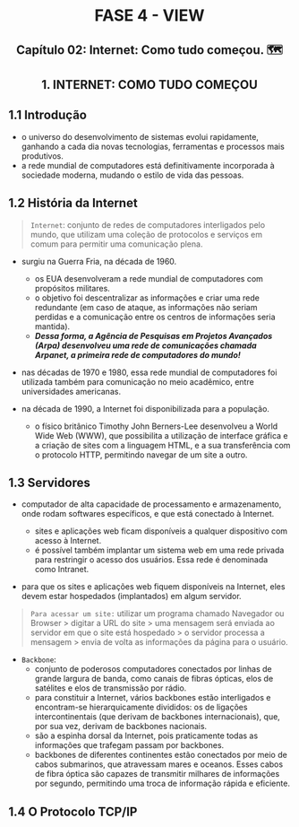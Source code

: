 <div id="fase03" align="center">
<h1>FASE 4 - VIEW</h1>
<h2>Capítulo 02: Internet: Como tudo começou. 🗺️</h2>
</div>

<div align="center">
<h2>1. INTERNET: COMO TUDO COMEÇOU</h2>
</div>

## 1.1 Introdução

- o universo do desenvolvimento de sistemas evolui rapidamente, ganhando a cada dia novas tecnologias, ferramentas e processos mais produtivos.
- a rede mundial de computadores está definitivamente incorporada à sociedade moderna, mudando o estilo de vida das pessoas.

## 1.2 História da Internet

> `Internet`: conjunto de redes de computadores interligados pelo mundo, que utilizam uma coleção de protocolos e serviços em comum para permitir uma comunicação plena.

- surgiu na Guerra Fria, na década de 1960.
  - os EUA desenvolveram a rede mundial de computadores com propósitos militares.
  - o objetivo foi descentralizar as informações e criar uma rede redundante (em caso de ataque, as informações não seriam perdidas e a comunicação entre os centros de informações seria mantida).
  - ***Dessa forma, a Agência de Pesquisas em Projetos Avançados (Arpa) desenvolveu uma rede de comunicações chamada Arpanet, a primeira rede de computadores do mundo!***

- nas décadas de 1970 e 1980, essa rede mundial de computadores foi utilizada também para comunicação no meio acadêmico, entre universidades americanas.

- na década de 1990, a Internet foi disponibilizada para a população.
  - o físico britânico Timothy John Berners-Lee desenvolveu a World Wide Web (WWW), que possibilita a utilização de interface gráfica e a criação de sites com a linguagem HTML, e a sua transferência com o protocolo HTTP, permitindo navegar de um site a outro.

## 1.3 Servidores

- computador de alta capacidade de processamento e armazenamento, onde rodam softwares específicos, e que está conectado à Internet. 
  - sites e aplicações web ficam disponíveis a qualquer dispositivo com acesso à Internet. 
  - é possível também implantar um sistema web em uma rede privada para restringir o acesso dos usuários. Essa rede é denominada como Intranet.

- para que os sites e aplicações web fiquem disponíveis na Internet, eles devem estar hospedados (implantados) em algum servidor.

> `Para acessar um site:` utilizar um programa chamado Navegador ou Browser > digitar a URL do site > uma mensagem será enviada ao servidor em que o site está hospedado > o servidor processa a mensagem > envia de volta as informações da página para o usuário.

- `Backbone`:
  - conjunto de poderosos computadores conectados por linhas de grande largura de banda, como canais de fibras ópticas, elos de satélites e elos de transmissão por rádio.
  - para constituir a Internet, vários backbones estão interligados e encontram-se hierarquicamente divididos: os de ligações intercontinentais (que derivam de backbones internacionais), que, por sua vez, derivam de backbones nacionais.
  - são a espinha dorsal da Internet, pois praticamente todas as informações que trafegam passam por backbones.
  - backbones de diferentes continentes estão conectados por meio de cabos submarinos, que atravessam mares e oceanos. Esses cabos de fibra óptica são capazes de transmitir milhares de informações por segundo, permitindo uma troca de informação rápida e eficiente.

## 1.4 O Protocolo TCP/IP